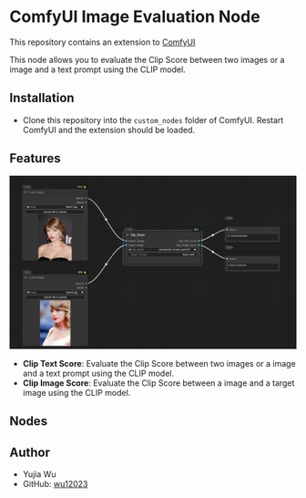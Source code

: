 # ComfyUI Image Evaluation Node

This repository contains an extension to [ComfyUI](https://github.com/comfyanonymous/ComfyUI)

This node allows you to evaluate the Clip Score between two images or a image and a text prompt using the CLIP model.

## Installation
- Clone this repository into the `custom_nodes` folder of ComfyUI. Restart ComfyUI and the extension should be loaded.

## Features
![Alt text](images/clip_score.png)
- **Clip Text Score**: Evaluate the Clip Score between two images or a image and a text prompt using the CLIP model.
- **Clip Image Score**: Evaluate the Clip Score between a image and a target image using the CLIP model.

## Nodes

## Author
- Yujia Wu
- GitHub: [wu12023](https://github.com/wu12023)
